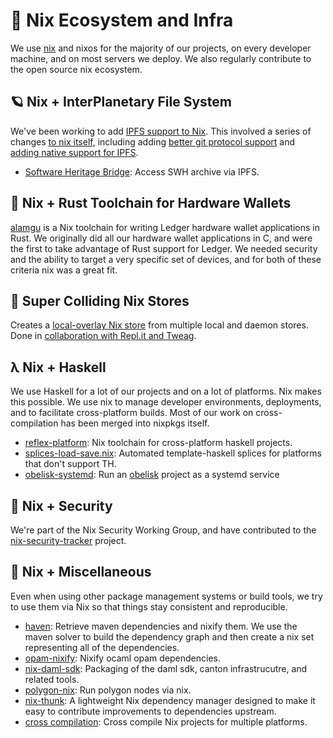 # 🧰 Nix Ecosystem and Infra

We use [nix](https://nixos.org/) and nixos for the majority of our projects, on every developer machine, and on most servers we deploy. We also regularly contribute to the open source nix ecosystem.

## 🪐 Nix + InterPlanetary File System
We've been working to add [IPFS support to Nix](https://github.com/obsidiansystems/ipfs-nix-guide). This involved a series of changes [to nix itself](https://github.com/obsidiansystems/ipfs-nix-guide/blob/master/branches.md), including adding [better git protocol support](https://github.com/obsidiansystems/ipfs-nix-guide/blob/master/tutorial.md#part-1-better-git--nix-integration) and [adding native support for IPFS](https://github.com/obsidiansystems/ipfs-nix-guide/blob/master/tutorial.md#part-2-ipfs--nix-integration). 
* [Software Heritage Bridge](https://blog.obsidian.systems/software-heritage-bridge/): Access SWH archive via IPFS.


## 🦀 Nix + Rust Toolchain for Hardware Wallets
[alamgu](https://github.com/alamgu/alamgu) is a Nix toolchain for writing Ledger hardware wallet applications in Rust. We originally did all our hardware wallet applications in C, and were the first to take advantage of Rust support for Ledger. We needed security and the ability to target a very specific set of devices, and for both of these criteria nix was a great fit.

## 📁 Super Colliding Nix Stores
Creates a [local-overlay Nix store](https://github.com/NixOS/rfcs/pull/152) from multiple local and daemon stores. Done in [collaboration with Repl.it and Tweag](https://discourse.nixos.org/t/super-colliding-nix-stores/28462).

## λ Nix + Haskell
We use Haskell for a lot of our projects and on a lot of platforms. Nix makes this possible. We use nix to manage developer environments, deployments, and to facilitate cross-platform builds. Most of our work on cross-compilation has been merged into nixpkgs itself.
* [reflex-platform](https://github.com/reflex-frp/reflex-platform): Nix toolchain for cross-platform haskell projects.
* [splices-load-save.nix](https://github.com/obsidiansystems/splces-load-save.nix): Automated template-haskell splices for platforms that don't support TH.
* [obelisk-systemd](https://github.com/obsidiansystems/obelisk-systemd): Run an [obelisk](https://github.com/obsidiansystems/obelisk) project as a systemd service

## 🔐 Nix + Security
We're part of the Nix Security Working Group, and have contributed to the [nix-security-tracker](https://github.com/Nix-Security-WG/nix-security-tracker) project.

## 🧺 Nix + Miscellaneous
Even when using other package management systems or build tools, we try to use them via Nix so that things stay consistent and reproducible.
* [haven](https://github.com/obsidiansystems/haven): Retrieve maven dependencies and nixify them. We use the maven solver to build the dependency graph and then create a nix set representing all of the dependencies.
* [opam-nixify](https://github.com/obsidiansystems/opam-nixify): Nixify ocaml opam dependencies.
* [nix-daml-sdk](https://github.com/obsidiansystems/nix-daml-sdk): Packaging of the daml sdk, canton infrastrucutre, and related tools.
* [polygon-nix](https://github.com/obsidiansystems/polygon-nix): Run polygon nodes via nix.
* [nix-thunk](https://github.com/obsidiansystems/nix-thunk): A lightweight Nix dependency manager designed to make it easy to contribute improvements to dependencies upstream.
* [cross compilation](https://nixos.org/manual/nixpkgs/stable/#chap-cross): Cross compile Nix projects for multiple platforms.
